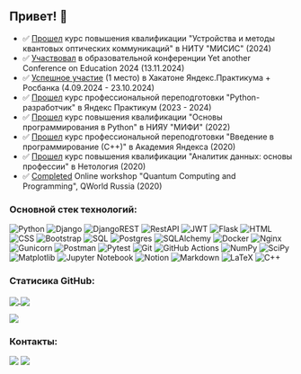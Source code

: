 ## Привет! 👋

- ✅ [Прошел](https://github.com/AIGarifullin/AIGarifullin/blob/main/portfolio/Гарифуллин%20А.И.%20Удостоверение%20МИСИС%202024.pdf) курс повышения квалификации "Устройства и методы квантовых оптических коммуникаций" в НИТУ "МИСИС" (2024)
- ✅ [Участвовал](https://github.com/AIGarifullin/AIGarifullin/blob/main/portfolio/Гарифуллин%20А.И.%20Сертификат%20участника%20YACe%202024.pdf) в образовательной конференции Yet another Conference on Education 2024 (13.11.2024)
- ✅ [Успешное участие](https://github.com/AIGarifullin/AIGarifullin/blob/main/portfolio/Гарифуллин%20А.И.%20Диплом%20Хакатон%20Росбанк%202024.pdf) (1 место) в Хакатоне Яндекс.Практикума + Росбанка (4.09.2024 - 23.10.2024)
- ✅ [Прошел](https://github.com/AIGarifullin/AIGarifullin/blob/main/portfolio/Гарифуллин%20А.И.%20Диплом%20Я.П.%202024.pdf) курс профессиональной переподготовки "Python-разработчик" в Яндекс Практикум (2023 - 2024)
- ✅ [Прошел](https://github.com/AIGarifullin/AIGarifullin/blob/main/portfolio/Гарифуллин%20А.И.%20Удостоверение%20Python%202022.pdf) курс повышения квалификации "Основы программирования в Python" в НИЯУ "МИФИ" (2022)
- ✅ [Прошел](https://github.com/AIGarifullin/AIGarifullin/blob/main/portfolio/Garifullin%20A.I.%20Stepik-certificate-363-e94a311%202020.pdf) курс профессиональной переподготовки "Введение в программирование (С++)" в Академия Яндекса (2020)
- ✅ [Прошел](https://github.com/AIGarifullin/AIGarifullin/blob/main/portfolio/Гарифуллин%20А.И.%20Certificate.%20Data%20analysis.%20Introduction%20to%20the%20profession%202020.pdf) курс повышения квалификации "Аналитик данных: основы профессии" в Нетология (2020)
- ✅ [Completed](https://github.com/AIGarifullin/AIGarifullin/blob/main/portfolio/Garifullin%20A.I.%20Diploma%20QRussia%202020.pdf) Online workshop "Quantum Computing and Programming", QWorld Russia (2020)
<!-- - 🌱 Мой профиль на [LeetCode](https://leetcode.com/AunLjRk3dt/) -->


### Основной стек технологий:
![Python](https://img.shields.io/badge/Python-3776AB?style=for-the-badge&logo=python&logoColor=white)
![Django](https://img.shields.io/badge/Django-092E20?style=for-the-badge&logo=django&logoColor=white)
![DjangoREST](https://img.shields.io/badge/DJANGO-REST-092E20?style=for-the-badge&logo=django&logoColor=white&color=ff1709&labelColor=gray)
![RestAPI](https://img.shields.io/badge/-REST%20API-007EC0?style=for-the-badge)
![JWT](https://img.shields.io/badge/JWT-092E20?style=for-the-badge&logo=JSON%20web%20tokens)
![Flask](https://img.shields.io/badge/FLASK-000000?style=for-the-badge&logo=flask&logoColor=white)
![HTML](https://img.shields.io/badge/-HTML5-E34F26?style=for-the-badge&logo=html5&logoColor=white)
![CSS](https://img.shields.io/badge/-CSS3-1572B6?style=for-the-badge&logo=css3&logoColor=white)
![Bootstrap](https://img.shields.io/badge/Bootstrap-563D7C?style=for-the-badge&logo=bootstrap&logoColor=white)
![SQL](https://img.shields.io/badge/SQLite-07405E?style=for-the-badge&logo=sqlite&logoColor=white)
![Postgres](https://img.shields.io/badge/-PostgreSQL-336791?style=for-the-badge&logo=postgresql&logoColor=white)
![SQLAlchemy](https://img.shields.io/badge/SQLALCHEMY-D71F00?style=for-the-badge&logo=sqlalchemy&logoColor=white&logoSize=auto)
![Docker](https://img.shields.io/badge/-Docker-2496ED?style=for-the-badge&logo=docker&logoColor=white)
![Nginx](https://img.shields.io/badge/nginx-%23009639.svg?style=for-the-badge&logo=nginx&logoColor=white)
![Gunicorn](https://img.shields.io/badge/gunicorn-%298729.svg?style=for-the-badge&logo=gunicorn&logoColor=white)
![Postman](https://img.shields.io/badge/-Postman-FF6C37?style=for-the-badge&logo=postman&logoColor=white)
![Pytest](https://img.shields.io/badge/-Pytest-007EC0?style=for-the-badge&logo=pytest&logoColor=white)
![Git](https://img.shields.io/badge/-Git-F05032?style=for-the-badge&logo=Git&logoColor=white)
![GitHub Actions](https://img.shields.io/badge/github%20actions-%232671E5.svg?style=for-the-badge&logo=githubactions&logoColor=white)
![NumPy](https://img.shields.io/badge/numpy-336791?style=for-the-badge&logo=numpy&logoColor=white)
![SciPy](https://img.shields.io/badge/SciPy-336791?style=for-the-badge&logo=scipy&logoColor=%white)
![Matplotlib](https://img.shields.io/badge/-Matplotlib-007EC0?style=for-the-badge&logo=matplotlib&logoColor=white)
![Jupyter Notebook](https://img.shields.io/badge/jupyter-336791?style=for-the-badge&logo=jupyter&logoColor=white)
![Notion](https://img.shields.io/badge/Notion-%23000000.svg?style=for-the-badge&logo=notion&logoColor=white)
![Markdown](https://img.shields.io/badge/markdown-092E20?style=for-the-badge&logo=markdown&logoColor=white)
![LaTeX](https://img.shields.io/badge/latex-336791?style=for-the-badge&logo=latex&logoColor=white)
![C++](https://img.shields.io/badge/C%2B%2B-00599C?style=for-the-badge&logo=c%2B%2B&logoColor=white)

### Статисика GitHub:
<a href="https://github.com/AIGarifullin">
  <img align="center" src="https://github-readme-stats.vercel.app/api/top-langs/?username=AIGarifullin&layout=compact&theme=tokyonight&&hide=Jupyter%20Notebook" />
  <img align="center" src="https://github-readme-stats.vercel.app/api?username=AIGarifullin&show_icons=true&theme=ambient_gradient&hide_title=true" />
</a>

![](https://komarev.com/ghpvc/?username=AIGarifullin)

### Контакты:
<a href="https://t.me/AIG3c"><img src="https://img.shields.io/badge/Telegram-2CA5E0?style=for-the-badge&logo=telegram&logoColor=white"></a>
<a href="mailto:volpatibon@yandex.ru"><img src="https://img.shields.io/badge/Email-D14836?style=for-the-badge&logo=gmail&logoColor=white"></a>

<!--
**AIGarifullin/AIGarifullin** is a ✨ _special_ ✨ repository because its `README.md` (this file) appears on your GitHub profile.

Here are some ideas to get you started:

- 🔭 I’m currently working on ...
- 🌱 I’m currently learning ...
- 👯 I’m looking to collaborate on ...
- 🤔 I’m looking for help with ...
- 💬 Ask me about ...
- 📫 How to reach me: ...
- 😄 Pronouns: ...
- ⚡ Fun fact: ...
-->
